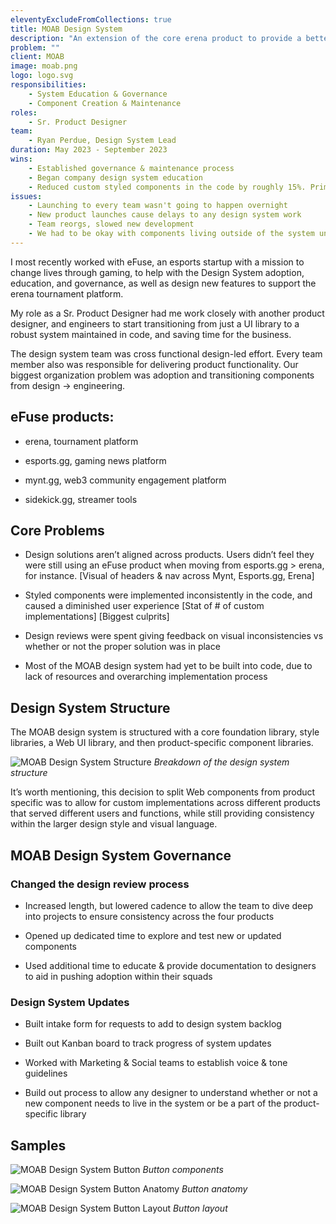 ```yaml
---
eleventyExcludeFromCollections: true
title: MOAB Design System
description: "An extension of the core erena product to provide a better esports fan expereince, by bringing the content directly to the streams people are watching."
problem: ""
client: MOAB
image: moab.png
logo: logo.svg
responsibilities:
    - System Education & Governance
    - Component Creation & Maintenance 
roles: 
    - Sr. Product Designer
team:
    - Ryan Perdue, Design System Lead
duration: May 2023 - September 2023
wins: 
    - Established governance & maintenance process
    - Began company design system education
    - Reduced custom styled components in the code by roughly 15%. Primarily buttons and custom typography.
issues:
    - Launching to every team wasn't going to happen overnight
    - New product launches cause delays to any design system work  
    - Team reorgs, slowed new development 
    - We had to be okay with components living outside of the system until teams could pick up the work
---
```

<section>

I most recently worked with eFuse, an esports startup with a mission to change lives through gaming, to help with the Design System adoption, education, and governance, as well as design new features to support the erena tournament platform. 

My role as a Sr. Product Designer had me work closely with another product designer, and engineers to start transitioning from just a UI library to a robust system maintained in code, and saving time for the business.

The design system team was cross functional design-led effort. Every team member also was responsible for delivering product functionality. Our biggest organization problem was adoption and transitioning components from design -> engineering.  
</section>
<section>

## eFuse products:
- erena, tournament platform

- esports.gg, gaming news platform

- mynt.gg, web3 community engagement platform

- sidekick.gg, streamer tools
</section>
<section>

## Core Problems
- Design solutions aren’t aligned across products. Users didn’t feel they were still using an eFuse product when moving from esports.gg > erena, for instance.
[Visual of headers & nav across Mynt, Esports.gg, Erena]

- Styled components were implemented inconsistently in the code, and caused a diminished user experience
[Stat of # of custom implementations]
[Biggest culprits]
- Design reviews were spent giving feedback on visual inconsistencies vs whether or not the proper solution was in place
- Most of the MOAB design system had yet to be built into code, due to lack of resources and overarching implementation process
</section>
<section>

## Design System Structure
The MOAB design system is structured with a core foundation library, style libraries, a Web UI library, and then product-specific component libraries.

![MOAB Design System Structure](/assets/projects/moab/structure.svg)
*Breakdown of the design system structure*

It’s worth mentioning, this decision to split Web components from product specific was to allow for custom implementations across different products that served different users and functions, while still providing consistency within the larger design style and visual language.
</section>
<section>

<h2>MOAB Design System Governance</h2>
<div class="moab-governance">
<div>

### Changed the design review process 
- Increased length, but lowered cadence to allow the team to dive deep into projects to ensure consistency across the four products

- Opened up dedicated time to explore and test new or updated components

- Used additional time to educate & provide documentation to designers to aid in pushing adoption within their squads  
</div>
<div>

### Design System Updates
- Built intake form for requests to add to design system backlog

- Built out Kanban board to track progress of system updates

- Worked with Marketing & Social teams to establish voice & tone guidelines

- Build out process to allow any designer to understand whether or not a new component needs to live in the system or be a part of the product-specific library
</div>
</div>
</section>

<section>

## Samples
![MOAB Design System Button](/assets/projects/moab/button-spec.svg)
*Button components*

![MOAB Design System Button Anatomy](/assets/projects/moab/anatomy.svg)
*Button anatomy*

![MOAB Design System Button Layout](/assets/projects/moab/button-layout.svg)
*Button layout*

<!-- 
![MOAB Design System Cards](/assets/projects/moab/cards.svg)
*Card components* -->